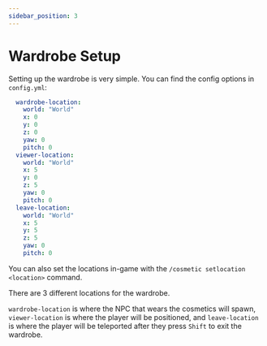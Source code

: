 ```yaml
---
sidebar_position: 3
---
```


# Wardrobe Setup

Setting up the wardrobe is very simple. You can find the config options in `config.yml`:

```yaml
  wardrobe-location:
    world: "World"
    x: 0
    y: 0
    z: 0
    yaw: 0
    pitch: 0
  viewer-location:
    world: "World"
    x: 5
    y: 0
    z: 5
    yaw: 0
    pitch: 0
  leave-location:
    world: "World"
    x: 5
    y: 5
    z: 5
    yaw: 0
    pitch: 0
```

You can also set the locations in-game with the `/cosmetic setlocation <location>` command.

There are 3 different locations for the wardrobe. 

`wardrobe-location` is where the NPC that wears the cosmetics will spawn, `viewer-location` is where the player will be positioned, and `leave-location` is where the player will be teleported after they press `Shift` to exit the wardrobe.